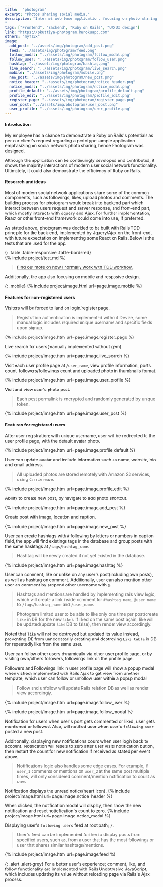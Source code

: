 ```yaml
---
title:  "photogram"
excerpt: "Photos sharing social media."
description: "Internet web base application, focusing on photo sharing and user interacting.
"
tags: ["Frontend", "Backend", "Ruby on Rails", "UX/UI design"]
link: "https://pkuttiya-photogram.herokuapp.com"
others: "myflix"
image:
  add_post: "../assets/img/photogram/add_post.png"
  feed: "../assets/img/photogram/feed.png"
  follow_modal: "../assets/img/photogram/follow_modal.png"
  follow_user: "../assets/img/photogram/follow_user.png"
  hashtag: "../assets/img/photogram/hashtag.png"
  live_search: "../assets/img/photogram/live_search.png"
  mobile: "../assets/img/photogram/mobile.png"
  new_post: "../assets/img/photogram/new_post.png"
  notice_header: "../assets/img/photogram/notice_header.png"
  notice_modal: "../assets/img/photogram/notice_modal.png"  
  profile_default: "../assets/img/photogram/profile_default.png"
  profile_edit: "../assets/img/photogram/profile_edit.png"
  register_page: "../assets/img/photogram/register_page.png"
  user_post: "../assets/img/photogram/user_post.png"
  user_profile: "../assets/img/photogram/user_profile.png"
---
```


#### Introduction
My employee has a chance to demonstrate a Ruby on Rails's potentials as per our client's request regarding a prototype sample application emphasizing on social network photo sharing, hence Photogram was designed.  

Although the application can be continuingly developed and contributed, it shows the majority interactions of modern user social network functionality. Ultimately, it could also demonstrate the efficiency of Ruby on Rails.

#### Research and ideas
Most of modern social network applications share some of the common components, such as followings, likes, upload photos and comments. The building process for photogram would break into backend part which interact between users request and server response, and front-end part, which mostly interacts with Jquery and Ajax. For further implementation, React or other front-end framework could come into use, if preferred.

As stated above, photogram was decided to be built with Rails TDD principle for the back-end, implemented by Jquery/Ajax on the front-end, with future expectation on implementing some React on Rails. Below is the tests that are used for the app.

{: .table .table-responsive .table-bordered}  
{% include project/test.md %}

> [Find out more on how I normally work with TDD workflow.]({{"/projects/myflix#tdd_workflow"}})

Additionally, the app also focusing on mobile and resposive design.

{: .mobile}
{% include project/image.html url=page.image.mobile %}

#### Features for non-registered users
Visitors will be forced to land on login/register page.

> Registration authentication is implemented without Devise, 
some manual logic includes required unique username and specific fields upon signup.

{% include project/image.html url=page.image.register_page %}

Live search for users(manually implemented without gem)

{% include project/image.html url=page.image.live_search %}

Visit each user profile page at `/user_name`, view profile information,
posts count, followers/followings count and uploaded photo in thumbnails format.

{% include project/image.html url=page.image.user_profile %}

Visit and view user's photo post.

> Each post permalink is encrypted and randomly generated by unique token.

{% include project/image.html url=page.image.user_post %}

#### Features for registered users
After user registration; with unique username, user will be redirected to the user profile page, with the default avatar photo.

{% include project/image.html url=page.image.profile_default %}

User can update avatar and include information such as name, website, bio and email address.

> All uploaded photos are stored remotely with Amazon S3 services, using `Carrierwave`.

{% include project/image.html url=page.image.profile_edit %}

Ability to create new post, by navigate to add photo shortcut.  

{% include project/image.html url=page.image.add_post %}

Create post with image, location and caption.

{% include project/image.html url=page.image.new_post %}

User can create hashtags with `#` following by letters or numbers in caption field, 
the app will find existings tags in the database and group posts with the same hashtags at `/tags/hashtag_name`.

> Hashtag will be newly created if not yet existed in the database.

{% include project/image.html url=page.image.hashtag %}

User can comment, like or unlike on any user's post(including own posts), as well as hashtag on comment. 
Additionally, user can also mention other user on comment by prepend other username with `@`. 

> Hashtags and mentions are handled by implementing rails view logic, which will create a link inside comment for `#hashtag_name`, `@user_name` to `/tags/hashtag_name` and `/user_name`.

> Photogram limited user to be able to like only one time per post(create `like` in DB for the new `like`). 
If liked on the same post again, like will be updated(update `like` DB to false), then render view accordingly.  

Noted that `like` will not be destroyed but updated its value instead, preventing DB from unnecessarily creating and destroying `Like table` in DB for repeatedly like from the same user. 

<!--!post comment photo-->

User can follow other users dynamically via other user profile page, or by visiting own/others followers, followings link on the profile page. 

Followers and Followings link in user profile page will show a popup modal when vistied; implemented with Rails Ajax to get view from another template, which user can follow or unfollow user within a popup modal.

> Follow and unfollow will update Rails relation DB as well as render view accordingly.

{% include project/image.html url=page.image.follow_user %}

{% include project/image.html url=page.image.follow_modal %}

Notification for users when user's post gets commented or liked, user gets mentioned or followed. 
Also, will notified user when user's `following user` posted a new post.  

Additionally, displaying new notifications count when user login back to account. Notification will resets to zero after user visits notification button, then restart the count for new notification if received as stated per event above.

> Notifications logic also handles some edge cases. For example, if `user_1` comments or mentions on `user_2` at the same post multiple times, will only considered comment/mention notification to count as one. 

Notification displays the unread notice(heart icon).
{% include project/image.html url=page.image.notice_header %}

When clicked, the notification modal will display, 
then show the new notification and reset noticfication's count to zero.
{% include project/image.html url=page.image.notice_modal %}

Displaying user's `following users` feed at root path; `/`.

> User's feed can be implemented further to display posts from specified users, such as, from a user that has the most followings or user that shares similar hashtags/mentions.

{% include project/image.html url=page.image.feed %}

{: .alert .alert-grey}
For a better user's experience; comment, like, and follow functionality are implemented with Rails Unobtrusive JavaScript, which includes updating its value without reloading page via Rails's Ajax process.
